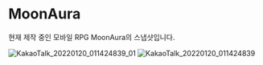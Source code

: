 # MoonAura

현재 제작 중인 모바일 RPG MoonAura의 스냅샷입니다.

![KakaoTalk_20220120_011424839_01](https://user-images.githubusercontent.com/93479286/150170743-bbd4829b-2250-4810-981d-aacdedf99b8b.jpg)
![KakaoTalk_20220120_011424839](https://user-images.githubusercontent.com/93479286/150170768-694c4731-190c-4497-b4a9-868d5b0f9724.jpg)

